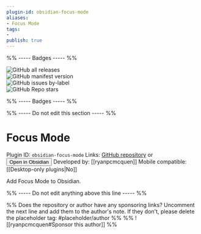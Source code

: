 ```yaml
---
plugin-id: obsidian-focus-mode
aliases:
- Focus Mode
tags: 
- 
publish: true
---
```


%% ----- Badges ----- %%

![GitHub all releases](https://img.shields.io/github/downloads/ryanpcmcquen/obsidian-focus-mode/total?color=573E7A&logo=github&style=for-the-badge)   
![GitHub manifest version](https://img.shields.io/github/manifest-json/v/ryanpcmcquen/obsidian-focus-mode?color=573E7A&logo=github&style=for-the-badge)   
![GitHub issues by-label](https://img.shields.io/github/issues/ryanpcmcquen/obsidian-focus-mode/help%20wanted?color=573E7A&logo=github&style=for-the-badge)   
![GitHub Repo stars](https://img.shields.io/github/stars/ryanpcmcquen/obsidian-focus-mode?color=573E7A&logo=github&style=for-the-badge)

%% ----- Badges ----- %%

%% ----- Do not edit this section ----- %%

# Focus Mode

Plugin ID: `obsidian-focus-mode`
Links: [GitHub repository](https://github.com/ryanpcmcquen/obsidian-focus-mode) or [<button id=HH>Open in Obsidian</button>](obsidian://goto-plugin?id=obsidian-focus-mode)
Developed by: [[ryanpcmcquen]]
Mobile compatible: [[Desktop-only plugins|No]]

Add Focus Mode to Obsidian.

%% ----- Do not edit anything above this line ----- %% 

%% Does the repository or author have any sponsoring links? Uncomment the next line and add them to the author's note. If they don't, please delete the placeholder tag: #placeholder/author %%
%% ![[ryanpcmcquen#Sponsor this author]] %%
